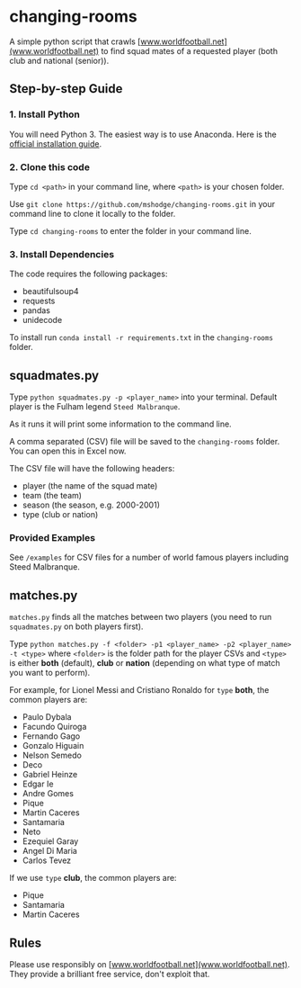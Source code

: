# changing-rooms

A simple python script that crawls [www.worldfootball.net](www.worldfootball.net) to find squad mates of a requested player (both club and national (senior)).

## Step-by-step Guide

### 1. Install Python

You will need Python 3. The easiest way is to use Anaconda. Here is the [official installation guide](https://docs.anaconda.com/anaconda/install/).


### 2. Clone this code

Type `cd <path>` in your command line, where `<path>` is your chosen folder.

Use `git clone https://github.com/mshodge/changing-rooms.git` in your command line to clone it locally to the folder.

Type `cd changing-rooms` to enter the folder in your command line.

### 3. Install Dependencies

The code requires the following packages:

- beautifulsoup4
- requests
- pandas
- unidecode

To install run `conda install -r requirements.txt` in the `changing-rooms` folder.

## squadmates.py

Type `python squadmates.py -p <player_name>` into your terminal. Default player is the Fulham legend `Steed Malbranque`.

As it runs it will print some information to the command line.

A comma separated (CSV) file will be saved to the `changing-rooms` folder. You can open this in Excel now.

The CSV file will have the following headers:

- player (the name of the squad mate)
- team (the team)
- season (the season, e.g. 2000-2001)
- type (club or nation)

### Provided Examples

See `/examples` for CSV files for a number of world famous players including Steed Malbranque.

## matches.py

`matches.py` finds all the matches between two players (you need to run `squadmates.py` on both players first).

Type `python matches.py -f <folder> -p1 <player_name> -p2 <player_name> -t <type>` where `<folder>` is the folder path for the player CSVs and `<type>` is either **both** (default), **club** or **nation** (depending on what type of match you want to perform).

For example, for Lionel Messi and Cristiano Ronaldo for `type` **both**, the common players are:

- Paulo Dybala
- Facundo Quiroga
- Fernando Gago
- Gonzalo Higuain
- Nelson Semedo
- Deco
- Gabriel Heinze
- Edgar Ie
- Andre Gomes
- Pique
- Martin Caceres
- Santamaria
- Neto
- Ezequiel Garay
- Angel Di Maria
- Carlos Tevez

If we use `type` **club**, the common players are:

- Pique
- Santamaria
- Martin Caceres

## Rules

Please use responsibly on [www.worldfootball.net](www.worldfootball.net). They provide a brilliant free service, don't exploit that.